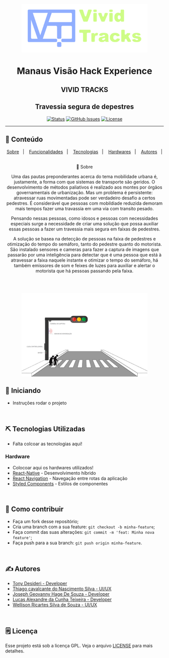 <p align="center">
  <a href="" rel="noopener">
 <img src=".github\logo.png" alt="Project logo" width=400px></a>
</p>

<h1 align="center">Manaus Visão Hack Experience</h1>
<h2 align="center">VIVID TRACKS</h2>
<h2 align="center">Travessia segura de depestres</h2>

<div align="center">

[![Status](https://img.shields.io/badge/status-active-success.svg)]()
[![GitHub Issues](https://img.shields.io/github/languages/count/tonydesideri/trackandmapmobile)]()
[![License](https://img.shields.io/badge/license-GPL-blue)](/LICENSE.gpl)

</div>

---


## 📝 Conteúdo
<p align="center">
<a href="#about">Sobre</a>&nbsp;&nbsp;&nbsp;|&nbsp;&nbsp;&nbsp;
<a href="#dev_acess">Funcionalidades</a>&nbsp;&nbsp;&nbsp;|&nbsp;&nbsp;&nbsp;
<a href="#getting_started">Tecnologias</a>&nbsp;&nbsp;&nbsp;|&nbsp;&nbsp;&nbsp;
<a href="#built_using">Hardwares</a>&nbsp;&nbsp;&nbsp;|&nbsp;&nbsp;&nbsp;
<a href="#authors">Autores</a>&nbsp;&nbsp;&nbsp;|&nbsp;&nbsp;&nbsp;
</p>


<p align="center"><a name = "about">🧐 Sobre</a></p>

<p align="center">Uma das pautas preponderantes acerca do tema mobilidade urbana é, justamente, a forma com que sistemas de transporte são geridos. O desenvolvimento de métodos paliativos é realizado aos montes por órgãos governamentais de urbanização. Mas um problema é persistente: atravessar ruas movimentadas pode ser verdadeiro desafio a certos pedestres. É considerável que
pessoas com mobildiade reduzida demoram mais tempos fazer uma travassia em uma via com transito pesado.
</p>

<p align="center">
Pensando nessas pessoas, como idosos e pessoas com necessidades especiais surge a necessidade de criar
uma solução que possa auxiliar essas pessoas a fazer um travessia mais segura em faixas de pedestres.
</p>

<p align="center">
A solução se basea na detecção de pessoas na faixa de pedestres e otimização do tempo do semáforo, tanto do pedestre quanto do
motorista. São instalado sensores e cameras para fazer a captura de imagens que passarão por uma inteligência para detectar que
é uma pessoa que está à atravessar a faixa naquele instante e otimizar o tempo do semáforo, há também emissores de som e feixes de
luzes para auxiliar e alertar o motorista que há pessoas passando pela faixa.
</p>
<br>
<br>

<p align="center">
  <a href="" rel="noopener">
 <img src=".github\mockup.jpg" alt="Mockup" width=400px></a>
</p>

## 🏁 Iniciando <a name = "getting_started"></a>

- Instruções rodar o projeto

<br>

## ⛏️ Tecnologias Utilizadas <a name = "built_using"></a>
- Falta colcoar as tecnologias aqui!

### Hardware
- Colocoar aqui os hardwares utilizados!
- [React-Native](https://reactnative.dev/) - Desenvolvimento híbrido
- [React Navigation](https://reactnavigation.org/) - Navegação entre rotas da aplicação
- [Styled Components](https://styled-components.com/) - Estilos de componentes

<br>

## 🤔 Como contribuir <a name = "contribute"></a>

- Faça um fork desse repositório;
- Cria uma branch com a sua feature: `git checkout -b minha-feature`;
- Faça commit das suas alterações: `git commit -m 'feat: Minha nova feature'`;
- Faça push para a sua branch: `git push origin minha-feature`.

<br>

## ✍️ Autores <a name = "authors"></a>

- [Tony Desideri - Developer](https://www.linkedin.com/in/tonydesideri/)
- [Thiago cavalcante do Nascimento Silva - UI/UX](https://www.linkedin.com/in/thiago-cavalcante-2b9513b9/vidbr/)
- [Joseph Geovanny Hage De Souza  - Developer](https://www.instagram.com/Josephhage_/)
- [Lucas Alexandre da Cunha Teixeira - Developer]()
- [Wellison Ricartes Silva de Souza - UI/UX](https://www.linkedin.com/in/wellison-ricartes-silva-de-souza)

<br>

## 🗒 Licença

Esse projeto está sob a licença GPL. Veja o arquivo [LICENSE](/LICENSE.gpl) para mais detalhes.
